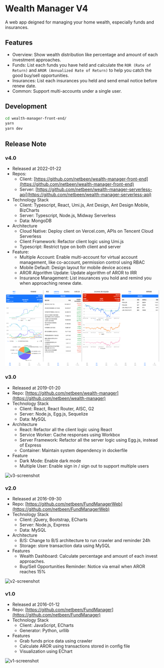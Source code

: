 # Wealth Manager V4

A web app deigned for managing your home wealth, especially funds and insurances.

## Features

- Overview: Show wealth distribution like percentage and amount of each investment approaches. 
- Funds: List each funds you have held and calculate the `ROR (Rate of Return)` and `AROR (Annualized Rate of Return)` to help you catch the good buy/sell opportunities.
- Insurances: List each insurances you held and send email notice before renew date.
- Common: Support multi-accounts under a single user.

## Development

```bash
cd wealth-manager-front-end/
yarn
yarn dev
```

## Release Note

### v4.0

- Released at 2022-01-22 
- Repos:
  - Client: [https://github.com/netbeen/wealth-manager-front-end](https://github.com/netbeen/wealth-manager-front-end)
  - Server: [https://github.com/netbeen/wealth-manager-serverless-api](https://github.com/netbeen/wealth-manager-serverless-api)
- Technology Stack
  - Client: Typescript, React, Umi.js, Ant Design, Ant Design Mobile, BizCharts
  - Server: Typescript, Node.js, Midway Serverless
  - Data: MongoDB
- Architecture
  - Cloud Native: Deploy client on Vercel.com, APIs on Tencent Cloud Serverless
  - Client Framework: Refactor client logic using Umi.js
  - Typescript: Restrict type on both client and server
- Feature:
  - Multiple Account: Enable multi-account for virtual account management, like co-account, permission control using RBAC
  - Mobile Default: Design layout for mobile device access
  - AROR Algorithm Update: Update algorithm of AROR to IRR
  - Insurance Management: List insurances you hold and remind you when approaching renew date.

![v4-screenshot](https://raw.githubusercontent.com/netbeen/wealth-manager-front-end/main/readme-images/v4-all.png)

### v3.0

- Released at 2019-01-20 
- Repo: [https://github.com/netbeen/wealth-manager](https://github.com/netbeen/wealth-manager)
- Technology Stack
  - Client: React, React Router, AISC, G2
  - Server: Node.js, Egg.js, Sequelize
  - Data: MySQL
- Architecture
  - React: Refactor all the client logic using React
  - Service Worker: Cache responses using Workbox
  - Server Framework: Refactor all the server logic using Egg.js, instead of Express
  - Container: Maintain system dependency in dockerfile
- Feature
  - Dark Mode: Enable dark mode
  - Multiple User: Enable sign in / sign out to support multiple users 

![v3-screenshot](https://raw.githubusercontent.com/netbeen/wealth-manager/master/readme/v3.png)

### v2.0

- Released at 2016-09-30
- Repo: [https://github.com/netbeen/FundManagerWeb](https://github.com/netbeen/FundManagerWeb)
- Technology Stack
  - Client: jQuery, Bootstrap, ECharts
  - Server: Node.js, Express
  - Data: MySQL
- Architecture
  - B/S: Change to B/S architecture to run crawler and reminder 24h
  - Storage: store transaction data using MySQL
- Features
  - Wealth Dashboard: Calculate percentage and amount of each invest approaches.
  - Buy/Sell Opportunities Reminder: Notice via email when AROR reaches 15%

![v2-screenshot](https://raw.githubusercontent.com/netbeen/wealth-manager/master/readme/v2.png)


### v1.0

- Released at 2016-01-12 
- Repo: [https://github.com/netbeen/FundManager](https://github.com/netbeen/FundManager)
- Technology Stack
  - Client: JavaScript, ECharts
  - Generator: Python, urllib
- Features
  - Grab funds price data using crawler
  - Calculate AROR using transactions stored in config file
  - Visualization using EChart

![v1-screenshot](https://raw.githubusercontent.com/netbeen/wealth-manager/master/readme/v1.jpg)
